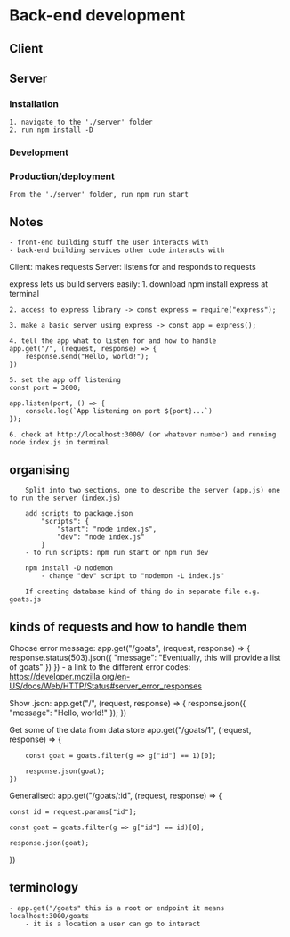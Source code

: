 # Back-end development


## Client

## Server

### Installation
    1. navigate to the './server' folder
    2. run npm install -D

### Development
    

### Production/deployment
    From the './server' folder, run npm run start

## Notes
    - front-end building stuff the user interacts with
    - back-end building services other code interacts with

Client: makes requests
Server: listens for and responds to requests

express lets us build servers easily:
    1. download npm install express at terminal

    2. access to express library -> const express = require("express");

    3. make a basic server using express -> const app = express();

    4. tell the app what to listen for and how to handle 
    app.get("/", (request, response) => {
        response.send("Hello, world!");
    })

    5. set the app off listening
    const port = 3000;

    app.listen(port, () => {
        console.log(`App listening on port ${port}...`) 
    });

    6. check at http://localhost:3000/ (or whatever number) and running node index.js in terminal

## organising
        Split into two sections, one to describe the server (app.js) one to run the server (index.js)

        add scripts to package.json
            "scripts": {
                "start": "node index.js",
                "dev": "node index.js"
            }
        - to run scripts: npm run start or npm run dev

        npm install -D nodemon
            - change "dev" script to "nodemon -L index.js"
        
        If creating database kind of thing do in separate file e.g. goats.js


## kinds of requests and how to handle them
Choose error message:
    app.get("/goats", (request, response) => {
        response.status(503).json({
            "message": "Eventually, this will provide a list of goats"
        })
    })
    - a link to the different error codes:
        https://developer.mozilla.org/en-US/docs/Web/HTTP/Status#server_error_responses 

Show .json:
    app.get("/", (request, response) => {
        response.json({
            "message": "Hello, world!"
        });
    })

Get some of the data from data store
    app.get("/goats/1", (request, response) => {

        const goat = goats.filter(g => g["id"] == 1)[0];

        response.json(goat);
    })
Generalised:
    app.get("/goats/:id", (request, response) => {
    
    const id = request.params["id"];

    const goat = goats.filter(g => g["id"] == id)[0];

    response.json(goat);
})


## terminology
    - app.get("/goats" this is a root or endpoint it means localhost:3000/goats
        - it is a location a user can go to interact
    